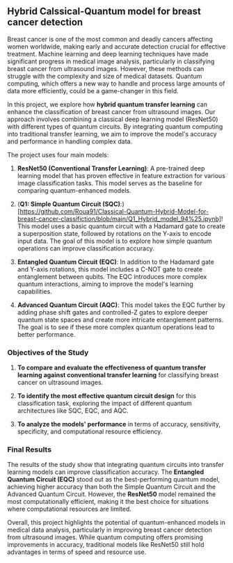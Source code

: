 ## Hybrid Calssical-Quantum model for breast cancer detection 

Breast cancer is one of the most common and deadly cancers affecting women worldwide, making early and accurate detection crucial for effective treatment. Machine learning and deep learning techniques have made significant progress in medical image analysis, particularly in classifying breast cancer from ultrasound images. However, these methods can struggle with the complexity and size of medical datasets. Quantum computing, which offers a new way to handle and process large amounts of data more efficiently, could be a game-changer in this field.

In this project, we explore how **hybrid quantum transfer learning** can enhance the classification of breast cancer from ultrasound images. Our approach involves combining a classical deep learning model (ResNet50) with different types of quantum circuits. By integrating quantum computing into traditional transfer learning, we aim to improve the model's accuracy and performance in handling complex data.

The project uses four main models:

1. **ResNet50 (Conventional Transfer Learning)**:
   A pre-trained deep learning model that has proven effective in feature extraction for various image classification tasks. This model serves as the baseline for comparing quantum-enhanced models.

3. (**Q1: Simple Quantum Circuit (SQC)**:)[https://github.com/Roua91/Classical-Quantum-Hybrid-Model-for-breast-cancer-classifiction/blob/main/Q1_Hybrid_model_94%25.ipynb]!
   This model uses a basic quantum circuit with a Hadamard gate to create a superposition state, followed by rotations on the Y-axis to encode input data. The goal of this model is to explore how simple quantum operations can improve classification accuracy.

4. **Entangled Quantum Circuit (EQC)**:
   In addition to the Hadamard gate and Y-axis rotations, this model includes a C-NOT gate to create entanglement between qubits. The EQC introduces more complex quantum interactions, aiming to improve the model's learning capabilities.

5. **Advanced Quantum Circuit (AQC)**:
   This model takes the EQC further by adding phase shift gates and controlled-Z gates to explore deeper quantum state spaces and create more intricate entanglement patterns. The goal is to see if these more complex quantum operations lead to better performance.



### Objectives of the Study

1. **To compare and evaluate the effectiveness of quantum transfer learning against conventional transfer learning** for classifying breast cancer on ultrasound images.
   
2. **To identify the most effective quantum circuit design** for this classification task, exploring the impact of different quantum architectures like SQC, EQC, and AQC.

3. **To analyze the models' performance** in terms of accuracy, sensitivity, specificity, and computational resource efficiency.


### Final Results

The results of the study show that integrating quantum circuits into transfer learning models can improve classification accuracy. The **Entangled Quantum Circuit (EQC)** stood out as the best-performing quantum model, achieving higher accuracy than both the Simple Quantum Circuit and the Advanced Quantum Circuit. However, the **ResNet50** model remained the most computationally efficient, making it the best choice for situations where computational resources are limited.

Overall, this project highlights the potential of quantum-enhanced models in medical data analysis, particularly in improving breast cancer detection from ultrasound images. While quantum computing offers promising improvements in accuracy, traditional models like ResNet50 still hold advantages in terms of speed and resource use.
